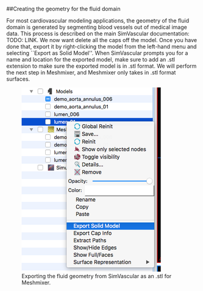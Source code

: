 ##Creating the geometry for the fluid domain

For most cardiovascular modeling applications, the geometry of the fluid domain is generated by segmenting blood vessels out of medical image data. This process is described on the main SimVascular documentation: TODO: LINK. We now want delete all the caps off the model. Once you have done that, export it by right-clicking the model from the left-hand menu and selecting ``Export as Solid Model''. When SimVascular prompts you for a name and location for the exported model, make sure to add an .stl extension to make sure the exported model is in .stl format. We will perform the next step in Meshmixer, and Meshmixer only takes in .stl format surfaces.

<figure>
  <img class="svImg svImgLg" src="documentation/svFSI/fsi_tutorial/imgs/SV_Export_as_stl1.png">
  <figcaption class="svCaption" >Exporting the fluid geometry from SimVascular as an .stl for Meshmixer.</figcaption>
</figure>
